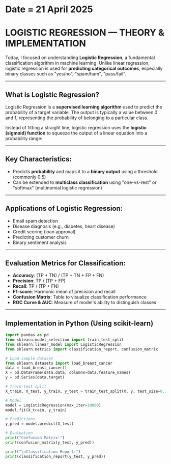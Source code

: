 # Date = 21 April 2025  
# LOGISTIC REGRESSION — THEORY & IMPLEMENTATION  

Today, I focused on understanding **Logistic Regression**, a fundamental classification algorithm in machine learning. Unlike linear regression, logistic regression is used for **predicting categorical outcomes**, especially binary classes such as "yes/no", "spam/ham", "pass/fail".

---

## What is Logistic Regression?

Logistic Regression is a **supervised learning algorithm** used to predict the probability of a target variable. The output is typically a value between 0 and 1, representing the probability of belonging to a particular class.

Instead of fitting a straight line, logistic regression uses the **logistic (sigmoid) function** to squeeze the output of a linear equation into a probability range:


---

## Key Characteristics:

- Predicts **probability** and maps it to a **binary output** using a threshold (commonly 0.5)
- Can be extended to **multiclass classification** using "one-vs-rest" or "softmax" (multinomial logistic regression)

---

## Applications of Logistic Regression:

- Email spam detection  
- Disease diagnosis (e.g., diabetes, heart disease)  
- Credit scoring (loan approval)  
- Predicting customer churn  
- Binary sentiment analysis

---

## Evaluation Metrics for Classification:

- **Accuracy**: (TP + TN) / (TP + TN + FP + FN)  
- **Precision**: TP / (TP + FP)  
- **Recall**: TP / (TP + FN)  
- **F1-score**: Harmonic mean of precision and recall  
- **Confusion Matrix**: Table to visualize classification performance  
- **ROC Curve & AUC**: Measure of model's ability to distinguish classes

---

## Implementation in Python (Using scikit-learn)

```python
import pandas as pd
from sklearn.model_selection import train_test_split
from sklearn.linear_model import LogisticRegression
from sklearn.metrics import classification_report, confusion_matrix

# Load sample dataset
from sklearn.datasets import load_breast_cancer
data = load_breast_cancer()
X = pd.DataFrame(data.data, columns=data.feature_names)
y = pd.Series(data.target)

# Train-test split
X_train, X_test, y_train, y_test = train_test_split(X, y, test_size=0.2, random_state=42)

# Model
model = LogisticRegression(max_iter=10000)
model.fit(X_train, y_train)

# Predictions
y_pred = model.predict(X_test)

# Evaluation
print("Confusion Matrix:")
print(confusion_matrix(y_test, y_pred))

print("\nClassification Report:")
print(classification_report(y_test, y_pred))
